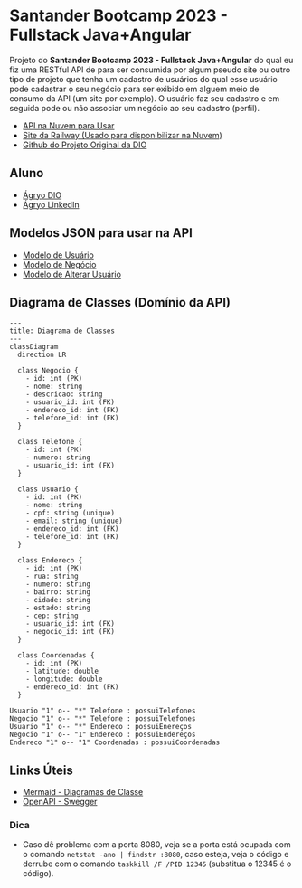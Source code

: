 # Santander Bootcamp 2023 - Fullstack Java+Angular

Projeto do **Santander Bootcamp 2023 - Fullstack Java+Angular** do qual eu fiz uma RESTful API de para ser consumida por algum pseudo site ou outro tipo de projeto que tenha um cadastro de usuários do qual esse usuário pode cadastrar o seu negócio para ser exibido em alguem meio de consumo da API (um site por exemplo).
O usuário faz seu cadastro e em seguida pode ou não associar um negócio ao seu cadastro (perfil).

- [API na Nuvem para Usar](https://bsd-2023-api-prd.up.railway.app/swagger-ui.html)
- [Site da Railway (Usado para disponibilizar na Nuvem)](https://railway.app/)
- [Github do Projeto Original da DIO](https://github.com/falvojr/santander-dev-week-2023)

## Aluno

- [Ágryo DIO](https://www.dio.me/users/agryo)
- [Ágryo LinkedIn](https://www.linkedin.com/in/agryo/)

## Modelos JSON para usar na API

- [Modelo de Usuário](https://github.com/agryo/Bootcamp-Santander-2023/blob/main/src/main/resources/assets/Usuario.json)
- [Modelo de Negócio](https://github.com/agryo/Bootcamp-Santander-2023/blob/main/src/main/resources/assets/Negocio.json)
- [Modelo de Alterar Usuário](https://github.com/agryo/Bootcamp-Santander-2023/blob/main/src/main/resources/assets/Update.json)

## Diagrama de Classes (Domínio da API)

```mermaid
---
title: Diagrama de Classes
---
classDiagram
  direction LR

  class Negocio {
    - id: int (PK)
    - nome: string
    - descricao: string
    - usuario_id: int (FK)
    - endereco_id: int (FK)
    - telefone_id: int (FK)
  }

  class Telefone {
    - id: int (PK)
    - numero: string
    - usuario_id: int (FK)
  }

  class Usuario {
    - id: int (PK)
    - nome: string
    - cpf: string (unique)
    - email: string (unique)
    - endereco_id: int (FK)
    - telefone_id: int (FK)
  }

  class Endereco {
    - id: int (PK)
    - rua: string
    - numero: string
    - bairro: string
    - cidade: string
    - estado: string
    - cep: string
    - usuario_id: int (FK)
    - negocio_id: int (FK)
  }

  class Coordenadas {
    - id: int (PK)
    - latitude: double
    - longitude: double
    - endereco_id: int (FK)
  }

Usuario "1" o-- "*" Telefone : possuiTelefones
Negocio "1" o-- "*" Telefone : possuiTelefones
Usuario "1" o-- "*" Endereco : possuiEnereços
Negocio "1" o-- "1" Endereco : possuiEndereços
Endereco "1" o-- "1" Coordenadas : possuiCoordenadas
```

## Links Úteis

- [Mermaid - Diagramas de Classe](https://mermaid.js.org/)
- [OpenAPI - Swegger](https://github.com/springdoc/springdoc-openapi)

### Dica

- Caso dê problema com a porta 8080, veja se a porta está ocupada com o comando `netstat -ano | findstr :8080`, caso esteja, veja o código e derrube com o comando `taskkill /F /PID 12345` (substitua o 12345 é o código).
